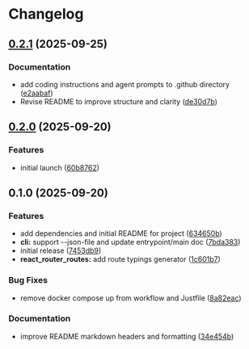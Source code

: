 # Changelog

## [0.2.1](https://github.com/iloveitaly/react-router-routes/compare/v0.2.0...v0.2.1) (2025-09-25)


### Documentation

* add coding instructions and agent prompts to .github directory ([e2aabaf](https://github.com/iloveitaly/react-router-routes/commit/e2aabafcf27d7ec06f81636cb23916c8807daecd))
* Revise README to improve structure and clarity ([de30d7b](https://github.com/iloveitaly/react-router-routes/commit/de30d7b61a4c10a4cb8f766298c00507ca1c31f0))

## [0.2.0](https://github.com/iloveitaly/react-router-routes/compare/v0.1.0...v0.2.0) (2025-09-20)


### Features

* initial launch ([60b8762](https://github.com/iloveitaly/react-router-routes/commit/60b8762973044e8a0293c33195654806fc291b2f))

## 0.1.0 (2025-09-20)


### Features

* add dependencies and initial README for project ([634650b](https://github.com/iloveitaly/react-router-routes/commit/634650bfe570cc54220c2cf09e3210e4afd3cf6f))
* **cli:** support --json-file and update entrypoint/main doc ([7bda383](https://github.com/iloveitaly/react-router-routes/commit/7bda383069a5424a7e78c31bd5a771faa2676414))
* initial release ([7453db9](https://github.com/iloveitaly/react-router-routes/commit/7453db9e01a1f4f50e7d9fba53102ce3deab8e02))
* **react_router_routes:** add route typings generator ([1c601b7](https://github.com/iloveitaly/react-router-routes/commit/1c601b79d79dee40820d2344a94d0e111280338f))


### Bug Fixes

* remove docker compose up from workflow and Justfile ([8a82eac](https://github.com/iloveitaly/react-router-routes/commit/8a82eac930427b452ea5efc4c65a8c27eead17e9))


### Documentation

* improve README markdown headers and formatting ([34e454b](https://github.com/iloveitaly/react-router-routes/commit/34e454b17cfc1c932a8f0747939916c81644cae4))
